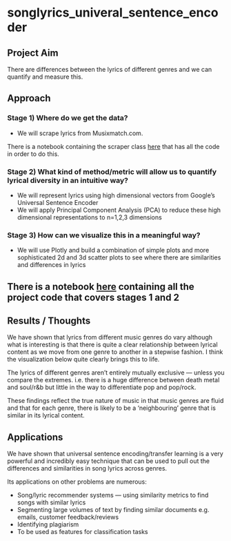 # songlyrics_univeral_sentence_encoder

## Project Aim
There are differences between the lyrics of different genres and we can quantify and measure this.

## Approach

### Stage 1) Where do we get the data?
- We will scrape lyrics from Musixmatch.com. 

There is a notebook containing the scraper class [here](https://github.com/kitsamho/songlyrics_univeral_sentence_encoder/blob/master/Notebooks/SongLyrics_Scraping%20Notebook.ipynb) that has all the code in order to do this.

### Stage 2) What kind of method/metric will allow us to quantify lyrical diversity in an intuitive way?
- We will represent lyrics using high dimensional vectors from Google’s Universal Sentence Encoder
- We will apply Principal Component Analysis (PCA) to reduce these high dimensional representations to n=1,2,3 dimensions

### Stage 3) How can we visualize this in a meaningful way?
- We will use Plotly and build a combination of simple plots and more sophisticated 2d and 3d scatter plots to see where there are similarities and differences in lyrics

There is a notebook [here](https://github.com/kitsamho/songlyrics_univeral_sentence_encoder/blob/master/Notebooks/SongLyrics_Analysis%20Notebook.ipynb) containing all the project code that covers stages 1 and 2
---


## Results / Thoughts
We have shown that lyrics from different music genres do vary although what is interesting is that there is quite a clear relationship between lyrical content as we move from one genre to another in a stepwise fashion. I think the visualization below quite clearly brings this to life.

The lyrics of different genres aren’t entirely mutually exclusive — unless you compare the extremes. i.e. there is a huge difference between death metal and soul/r&b but little in the way to differentiate pop and pop/rock.

These findings reflect the true nature of music in that music genres are fluid and that for each genre, there is likely to be a ‘neighbouring’ genre that is similar in its lyrical content.

## Applications

We have shown that universal sentence encoding/transfer learning is a very powerful and incredibly easy technique that can be used to pull out the differences and similarities in song lyrics across genres.

Its applications on other problems are numerous:
- Song/lyric recommender systems — using similarity metrics to find songs with similar lyrics
- Segmenting large volumes of text by finding similar documents e.g. emails, customer feedback/reviews
- Identifying plagiarism
- To be used as features for classification tasks
